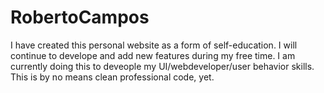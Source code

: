 # RobertoCampos
I have created this personal website as a form of self-education. I will continue to develope and add new features during my free time.
I am currently doing this to deveople my UI/webdeveloper/user behavior skills.
This is by no means clean professional code, yet. 
